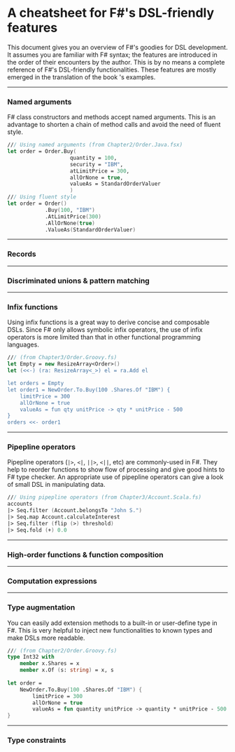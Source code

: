 A cheatsheet for F#'s DSL-friendly features
===

This document gives you an overview of F#'s goodies for DSL development. 
It assumes you are familiar with F# syntax; the features are introduced in the order of their encounters by the author.
This is by no means a complete reference of F#'s DSL-friendly functionalities. 
These features are mostly emerged in the translation of the book 's examples.

---

### Named arguments ###

F# class constructors and methods accept named arguments. 
This is an advantage to shorten a chain of method calls and avoid the need of fluent style.

```fsharp
/// Using named arguments (from Chapter2/Order.Java.fsx)
let order = Order.Buy(
                    quantity = 100, 
                    security = "IBM", 
                    atLimitPrice = 300, 
                    allOrNone = true, 
                    valueAs = StandardOrderValuer
                    )
/// Using fluent style
let order = Order()
            .Buy(100, "IBM")
            .AtLimitPrice(300)
            .AllOrNone(true)
            .ValueAs(StandardOrderValuer)
```
---
### Records ###
---
### Discriminated unions & pattern matching ###

---

### Infix functions ###
Using infix functions is a great way to derive concise and composable DSLs. 
Since F# only allows symbolic infix operators, the use of infix operators is more limited than that in other functional programming languages.
```fsharp
/// (from Chapter3/Order.Groovy.fs)
let Empty = new ResizeArray<Order>()
let (<<-) (ra: ResizeArray<_>) el = ra.Add el

let orders = Empty
let order1 = NewOrder.To.Buy(100 .Shares.Of "IBM") {
    limitPrice = 300
    allOrNone = true
    valueAs = fun qty unitPrice -> qty * unitPrice - 500
}
orders <<- order1
```

---

### Pipepline operators ###

Pipepline operators (`|>`, `<|`, `||>`, `<||`, etc) are commonly-used in F#. 
They help to reorder functions to show flow of processing and give good hints to F# type checker. 
An appropriate use of pipepline operators can give a look of small DSL in manipulating data.
  
```fsharp
/// Using pipepline operators (from Chapter3/Account.Scala.fs)
accounts 
|> Seq.filter (Account.belongsTo "John S.")
|> Seq.map Account.calculateInterest
|> Seq.filter (flip (>) threshold)
|> Seq.fold (+) 0.0
```       

---
### High-order functions & function composition ###
---
### Computation expressions ###
---

### Type augmentation ###
You can easily add extension methods to a built-in or user-define type in F#. 
This is very helpful to inject new functionalities to known types and make DSLs more readable.
```fsharp
/// (from Chapter2/Order.Groovy.fs)
type Int32 with
    member x.Shares = x
    member x.Of (s: string) = x, s
    
let order = 
    NewOrder.To.Buy(100 .Shares.Of "IBM") {
        limitPrice = 300
        allOrNone = true
        valueAs = fun quantity unitPrice -> quantity * unitPrice - 500
}    
```

---
### Type constraints ###
